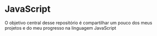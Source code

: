 # JavaScript
O objetivo central desse repositório é compartilhar um pouco dos meus projetos e do meu progresso na linguagem JavaScript
